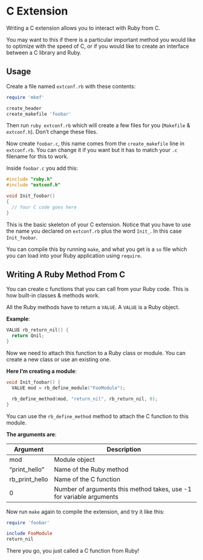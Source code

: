 # C Extension

Writing a C extension allows you to interact with Ruby from C.

You may want to this if there is a particular important method you would like to optimize with the speed of C, or if you would like to create an interface between a C library and Ruby.



## Usage

Create a file named `extconf.rb` with these contents:

````ruby
require 'mkmf'

create_header
create_makefile 'foobar'
````

Then run `ruby extconf.rb` which will create a few files for you (`Makefile` & `extconf.h`). Don’t change these files.



Now create `foobar.c`, this name comes from the `create_makefile` line in `extconf.rb`. You can change it if you want but it has to match your `.c` filename for this to work.

Inside `foobar.c` you add this:

````c
#include "ruby.h"
#include "extconf.h"

void Init_foobar()
{
  // Your C code goes here
}
````

This is the basic skeleton of your C extension. Notice that you have to use the name you declared on `extconf.rb` plus the word `Init_`. In this case `Init_foobar`.

You can compile this by running `make`, and what you get is a `so` file which you can load into your Ruby application using `require`.



## Writing A Ruby Method From C

You can create c functions that you can call from your Ruby code. This is how built-in classes & methods work.

All the Ruby methods have to return a `VALUE`. A `VALUE` is a Ruby object.

**Example**:

````c
VALUE rb_return_nil() {
  return Qnil;
}
````

Now we need to attach this function to a Ruby class or module. You can create a new class or use an existing one.

**Here I’m creating a module**:

````c
void Init_foobar() {
  VALUE mod = rb_define_module("FooModule");

  rb_define_method(mod, "return_nil", rb_return_nil, 0);
}
````

You can use the `rb_define_method` method to attach the C function to this module.



**The arguments are**:

| Argument       | Description                                                  |
| -------------- | ------------------------------------------------------------ |
| mod            | Module object                                                |
| “print_hello”  | Name of the Ruby method                                      |
| rb_print_hello | Name of the C function                                       |
| 0              | Number of arguments this method takes, use -1 for variable arguments |

Now run `make` again to compile the extension, and try it like this:

````ruby
require 'foobar'

include FooModule
return_nil
````

There you go, you just called a C function from Ruby!